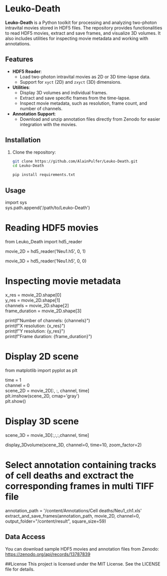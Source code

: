 # Leuko-Death  

**Leuko-Death** is a Python toolkit for processing and analyzing two-photon intravital movies stored in HDF5 files. The repository provides functionalities to read HDF5 movies, extract and save frames, and visualize 3D volumes. It also includes utilities for inspecting movie metadata and working with annotations.  

## Features  
- **HDF5 Reader**:  
  - Load two-photon intravital movies as 2D or 3D time-lapse data.  
  - Support for `xyct` (2D) and `zxyct` (3D) dimensions.  
- **Utilities**:  
  - Display 3D volumes and individual frames.  
  - Extract and save specific frames from the time-lapse.  
  - Inspect movie metadata, such as resolution, frame count, and number of channels.  
- **Annotation Support**:  
  - Download and unzip annotation files directly from Zenodo for easier integration with the movies.  

## Installation  

1. Clone the repository:  
   ```bash  
   git clone https://github.com/AlainPulfer/Leuko-Death.git  
   cd Leuko-Death

   pip install requirements.txt

## Usage 

import sys  
sys.path.append('/path/to/Leuko-Death')  

# Reading HDF5 movies

from Leuko_Death import hd5_reader  
 
movie_2D = hd5_reader('Neu1.h5', 0, 1)  

movie_3D = hd5_reader('Neu1.h5', 0, 0)  

# Inspecting movie metadata

x_res = movie_2D.shape[0]  
y_res = movie_2D.shape[1]  
channels = movie_2D.shape[2]  
frame_duration = movie_2D.shape[3]  

print(f"Number of channels: {channels}")  
print(f"X resolution: {x_res}")  
print(f"Y resolution: {y_res}")  
print(f"Frame duration: {frame_duration}")  

# Display 2D scene

from matplotlib import pyplot as plt  

time = 1  
channel = 0  
scene_2D = movie_2D[:, :, channel, time]  
plt.imshow(scene_2D, cmap='gray')  
plt.show()

# Display 3D scene

scene_3D = movie_3D[:,:,:,channel, time]

display_3Dvolume(scene_3D, channel=0, time=10, zoom_factor=2)

# Select annotation containing tracks of cell deaths and exctract the corresponding frames in multi TIFF file

annotation_path = '/content/Annotations/Cell deaths/Neu1_ch1.xls'
extract_and_save_frames(annotation_path, movie_2D, channel=0, output_folder="/content/result", square_size=59)

## Data Access
You can download sample HDF5 movies and annotation files from Zenodo: https://zenodo.org/api/records/13787839

##License
This project is licensed under the MIT License. See the LICENSE file for details.
